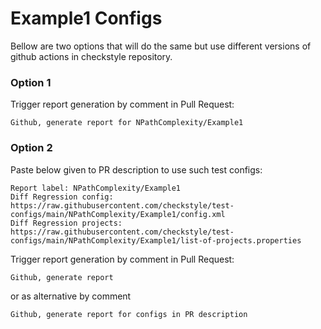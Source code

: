 # Example1 Configs

Bellow are two options that will do the same but use different versions
of github actions in checkstyle repository.


### Option 1
Trigger report generation by comment in Pull Request:
```
Github, generate report for NPathComplexity/Example1
```

### Option 2

Paste below given to PR description to use such test configs:
```
Report label: NPathComplexity/Example1
Diff Regression config: https://raw.githubusercontent.com/checkstyle/test-configs/main/NPathComplexity/Example1/config.xml
Diff Regression projects: https://raw.githubusercontent.com/checkstyle/test-configs/main/NPathComplexity/Example1/list-of-projects.properties
```

Trigger report generation by comment in Pull Request:
```
Github, generate report
```
or as alternative by comment
```
Github, generate report for configs in PR description
```

